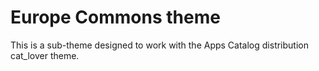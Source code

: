 
Europe Commons theme
====================

This is a sub-theme designed to work with the Apps Catalog distribution cat_lover theme.